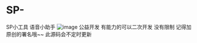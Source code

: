 # SP-
SP小工具  语音小助手
![image](https://github.com/user-attachments/assets/3e715380-87b3-4363-9789-8efc7870f0a0)
公益开发 有能力的可以二次开发 没有限制 记得加原创的署名哦~~
此源码会不定时更新

